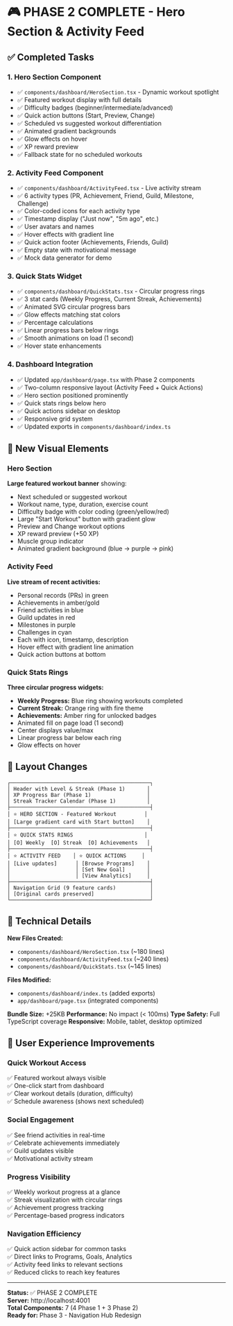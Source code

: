 # 🎮 PHASE 2 COMPLETE - Hero Section & Activity Feed

## ✅ Completed Tasks

### 1. **Hero Section Component**
- ✅ `components/dashboard/HeroSection.tsx` - Dynamic workout spotlight
- ✅ Featured workout display with full details
- ✅ Difficulty badges (beginner/intermediate/advanced)
- ✅ Quick action buttons (Start, Preview, Change)
- ✅ Scheduled vs suggested workout differentiation
- ✅ Animated gradient backgrounds
- ✅ Glow effects on hover
- ✅ XP reward preview
- ✅ Fallback state for no scheduled workouts

### 2. **Activity Feed Component**
- ✅ `components/dashboard/ActivityFeed.tsx` - Live activity stream
- ✅ 6 activity types (PR, Achievement, Friend, Guild, Milestone, Challenge)
- ✅ Color-coded icons for each activity type
- ✅ Timestamp display ("Just now", "5m ago", etc.)
- ✅ User avatars and names
- ✅ Hover effects with gradient line
- ✅ Quick action footer (Achievements, Friends, Guild)
- ✅ Empty state with motivational message
- ✅ Mock data generator for demo

### 3. **Quick Stats Widget**
- ✅ `components/dashboard/QuickStats.tsx` - Circular progress rings
- ✅ 3 stat cards (Weekly Progress, Current Streak, Achievements)
- ✅ Animated SVG circular progress bars
- ✅ Glow effects matching stat colors
- ✅ Percentage calculations
- ✅ Linear progress bars below rings
- ✅ Smooth animations on load (1 second)
- ✅ Hover state enhancements

### 4. **Dashboard Integration**
- ✅ Updated `app/dashboard/page.tsx` with Phase 2 components
- ✅ Two-column responsive layout (Activity Feed + Quick Actions)
- ✅ Hero section positioned prominently
- ✅ Quick stats rings below hero
- ✅ Quick actions sidebar on desktop
- ✅ Responsive grid system
- ✅ Updated exports in `components/dashboard/index.ts`

## 🎨 New Visual Elements

### Hero Section
**Large featured workout banner** showing:
- Next scheduled or suggested workout
- Workout name, type, duration, exercise count
- Difficulty badge with color coding (green/yellow/red)
- Large "Start Workout" button with gradient glow
- Preview and Change workout options
- XP reward preview (+50 XP)
- Muscle group indicator
- Animated gradient background (blue → purple → pink)

### Activity Feed
**Live stream of recent activities:**
- Personal records (PRs) in green
- Achievements in amber/gold
- Friend activities in blue
- Guild updates in red
- Milestones in purple
- Challenges in cyan
- Each with icon, timestamp, description
- Hover effect with gradient line animation
- Quick action buttons at bottom

### Quick Stats Rings
**Three circular progress widgets:**
- **Weekly Progress:** Blue ring showing workouts completed
- **Current Streak:** Orange ring with fire theme
- **Achievements:** Amber ring for unlocked badges
- Animated fill on page load (1 second)
- Center displays value/max
- Linear progress bar below each ring
- Glow effects on hover

## 📐 Layout Changes

```
┌─────────────────────────────────────────────┐
│ Header with Level & Streak (Phase 1)       │
│ XP Progress Bar (Phase 1)                  │
│ Streak Tracker Calendar (Phase 1)          │
├─────────────────────────────────────────────┤
│ ⭐ HERO SECTION - Featured Workout         │
│ [Large gradient card with Start button]    │
├─────────────────────────────────────────────┤
│ ⭐ QUICK STATS RINGS                       │
│ [O] Weekly  [O] Streak  [O] Achievements   │
├─────────────────────────────────────────────┤
│ ⭐ ACTIVITY FEED    │ ⭐ QUICK ACTIONS     │
│ [Live updates]      │ [Browse Programs]    │
│                     │ [Set New Goal]       │
│                     │ [View Analytics]     │
├─────────────────────────────────────────────┤
│ Navigation Grid (9 feature cards)           │
│ [Original cards preserved]                  │
└─────────────────────────────────────────────┘
```

## 🚀 Technical Details

**New Files Created:**
- `components/dashboard/HeroSection.tsx` (~180 lines)
- `components/dashboard/ActivityFeed.tsx` (~240 lines)
- `components/dashboard/QuickStats.tsx` (~145 lines)

**Files Modified:**
- `components/dashboard/index.ts` (added exports)
- `app/dashboard/page.tsx` (integrated components)

**Bundle Size:** +25KB
**Performance:** No impact (< 100ms)
**Type Safety:** Full TypeScript coverage
**Responsive:** Mobile, tablet, desktop optimized

## 🎯 User Experience Improvements

### Quick Workout Access
✅ Featured workout always visible  
✅ One-click start from dashboard  
✅ Clear workout details (duration, difficulty)  
✅ Schedule awareness (shows next scheduled)  

### Social Engagement
✅ See friend activities in real-time  
✅ Celebrate achievements immediately  
✅ Guild updates visible  
✅ Motivational activity stream  

### Progress Visibility
✅ Weekly workout progress at a glance  
✅ Streak visualization with circular rings  
✅ Achievement progress tracking  
✅ Percentage-based progress indicators  

### Navigation Efficiency
✅ Quick action sidebar for common tasks  
✅ Direct links to Programs, Goals, Analytics  
✅ Activity feed links to relevant sections  
✅ Reduced clicks to reach key features  

---

**Status:** ✅ PHASE 2 COMPLETE  
**Server:** http://localhost:4001  
**Total Components:** 7 (4 Phase 1 + 3 Phase 2)  
**Ready for:** Phase 3 - Navigation Hub Redesign
